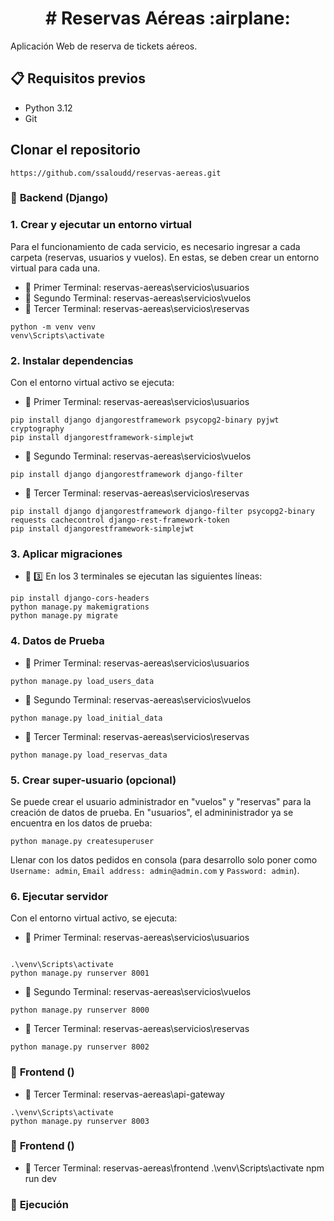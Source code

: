 <h1 align="center"> # Reservas Aéreas :airplane: </h1>

Aplicación Web de reserva de tickets aéreos.


## :clipboard: Requisitos previos

- Python 3.12
- Git


## Clonar el repositorio
```
https://github.com/ssaloudd/reservas-aereas.git
```


### :rocket: **Backend (Django)**

###     1. Crear y ejecutar un entorno virtual
Para el funcionamiento de cada servicio, es necesario ingresar a cada carpeta (reservas, usuarios y vuelos). En estas, se deben crear un entorno virtual para cada una.

- :file_folder: Primer Terminal: reservas-aereas\servicios\usuarios
- :file_folder: Segundo Terminal: reservas-aereas\servicios\vuelos
- :file_folder: Tercer Terminal: reservas-aereas\servicios\reservas
```
python -m venv venv
venv\Scripts\activate
```


###     2. Instalar dependencias
Con el entorno virtual activo se ejecuta:
- :file_folder: Primer Terminal: reservas-aereas\servicios\usuarios
```
pip install django djangorestframework psycopg2-binary pyjwt cryptography
pip install djangorestframework-simplejwt
```

- :file_folder: Segundo Terminal: reservas-aereas\servicios\vuelos
```
pip install django djangorestframework django-filter
```

- :file_folder: Tercer Terminal: reservas-aereas\servicios\reservas
```
pip install django djangorestframework django-filter psycopg2-binary requests cachecontrol django-rest-framework-token
pip install djangorestframework-simplejwt
```


###     3. Aplicar migraciones
- :bookmark_tabs: :three: En los 3 terminales se ejecutan las siguientes líneas:
```
pip install django-cors-headers 
python manage.py makemigrations
python manage.py migrate
```


###     4. Datos de Prueba
- :file_folder: Primer Terminal: reservas-aereas\servicios\usuarios
```
python manage.py load_users_data
```

- :file_folder: Segundo Terminal: reservas-aereas\servicios\vuelos
```
python manage.py load_initial_data
```

- :file_folder: Tercer Terminal: reservas-aereas\servicios\reservas
```
python manage.py load_reservas_data
```


###     5. Crear super-usuario (opcional)
Se puede crear el usuario administrador en "vuelos" y "reservas" para la creación de datos de prueba. En "usuarios", el admininistrador ya se encuentra en los datos de prueba:
```
python manage.py createsuperuser
```
Llenar con los datos pedidos en consola (para desarrollo solo poner como `Username: admin`, `Email address: admin@admin.com` y `Password: admin`).


###     6. Ejecutar servidor
Con el entorno virtual activo, se ejecuta:
- :file_folder: Primer Terminal: reservas-aereas\servicios\usuarios
```

.\venv\Scripts\activate
python manage.py runserver 8001
```

- :file_folder: Segundo Terminal: reservas-aereas\servicios\vuelos
```
python manage.py runserver 8000
```

- :file_folder: Tercer Terminal: reservas-aereas\servicios\reservas
```
python manage.py runserver 8002
```

### :sunrise: **Frontend ()**
- :file_folder: Tercer Terminal: reservas-aereas\api-gateway
```
.\venv\Scripts\activate
python manage.py runserver 8003
```

### :sunrise: **Frontend ()**
- :file_folder: Tercer Terminal: reservas-aereas\frontend
.\venv\Scripts\activate
npm run dev

### :star2: **Ejecución**